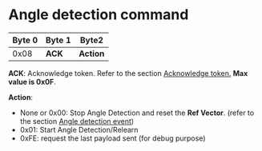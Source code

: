 # Angle detection command

|  Byte 0 |  Byte 1  |  Byte2      |
|---------|----------|-------------|
|  0x08   |  **ACK** |  **Action** |

 **ACK**: Acknowledge token. Refer to the section [Acknowledge token.](#_bookmark70) **Max value is 0x0F**.

**Action**:

-   None or 0x00: Stop Angle Detection and reset the **Ref Vector**. (refer to the section [Angle detection event](#angle-detection-all-operating-modes))
-   0x01: Start Angle Detection/Relearn
-   0xFE: request the last payload sent (for debug purpose)